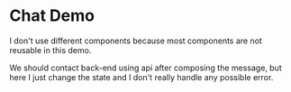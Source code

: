 Chat Demo
=====

I don't use different components because most components are not reusable in this demo.

We should contact back-end using api after composing the message, but here I just change the state and I don't really handle any possible error.